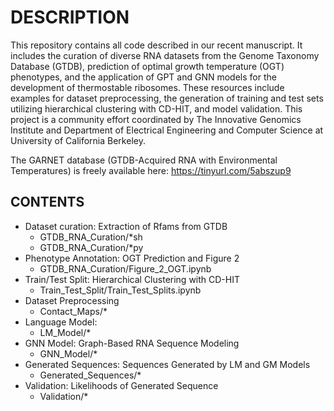 # DESCRIPTION
This repository contains all code described in our recent manuscript. It includes the curation of diverse RNA datasets from the Genome Taxonomy Database (GTDB), prediction of optimal growth temperature (OGT) phenotypes, and the application of GPT and GNN models for the development of thermostable ribosomes. These resources include examples for dataset preprocessing, the generation of training and test sets utilizing hierarchical clustering with CD-HIT, and model validation. This project is a community effort coordinated by The Innovative Genomics Institute and Department of Electrical Engineering and Computer Science at University of California Berkeley.

The GARNET database (GTDB-Acquired RNA with Environmental Temperatures) is freely available here: https://tinyurl.com/5abszup9

## CONTENTS
- Dataset curation: Extraction of Rfams from GTDB
    - GTDB_RNA_Curation/*sh
    - GTDB_RNA_Curation/*py
- Phenotype Annotation: OGT Prediction and Figure 2
    - GTDB_RNA_Curation/Figure_2_OGT.ipynb
- Train/Test Split: Hierarchical Clustering with CD-HIT
    - Train_Test_Split/Train_Test_Splits.ipynb
- Dataset Preprocessing
    - Contact_Maps/*
- Language Model:
    - LM_Model/*
- GNN Model: Graph-Based RNA Sequence Modeling
    - GNN_Model/*
- Generated Sequences: Sequences Generated by LM and GM Models
    - Generated_Sequences/*
- Validation: Likelihoods of Generated Sequence
    - Validation/*
